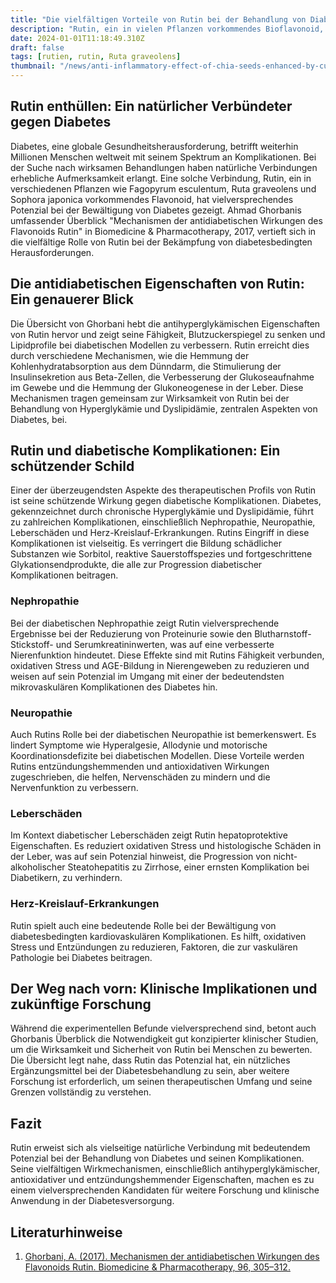 ```yaml
---
title: "Die vielfältigen Vorteile von Rutin bei der Behandlung von Diabetes"
description: "Rutin, ein in vielen Pflanzen vorkommendes Bioflavonoid, hat aufgrund seines breiten Spektrums biologischer Aktivitäten, einschließlich potenzieller antidiabetischer Wirkungen, Aufmerksamkeit erregt. Dieser Blogartikel, basierend auf einer umfassenden Übersicht von Ahmad Ghorbani in Biomedicine & Pharmacotherapy (2017), erforscht die antidiabetischen Eigenschaften von Rutin und seine Wirkungsmechanismen."
date: 2024-01-01T11:18:49.310Z
draft: false
tags: [rutien, rutin, Ruta graveolens]
thumbnail: "/news/anti-inflammatory-effect-of-chia-seeds-enhanced-by-cucumber-juice-large-scale-test-reveals/thumb.png"
---
```


## Rutin enthüllen: Ein natürlicher Verbündeter gegen Diabetes

Diabetes, eine globale Gesundheitsherausforderung, betrifft weiterhin Millionen Menschen weltweit mit seinem Spektrum an Komplikationen. Bei der Suche nach wirksamen Behandlungen haben natürliche Verbindungen erhebliche Aufmerksamkeit erlangt. Eine solche Verbindung, Rutin, ein in verschiedenen Pflanzen wie Fagopyrum esculentum, Ruta graveolens und Sophora japonica vorkommendes Flavonoid, hat vielversprechendes Potenzial bei der Bewältigung von Diabetes gezeigt. Ahmad Ghorbanis umfassender Überblick "Mechanismen der antidiabetischen Wirkungen des Flavonoids Rutin" in Biomedicine & Pharmacotherapy, 2017, vertieft sich in die vielfältige Rolle von Rutin bei der Bekämpfung von diabetesbedingten Herausforderungen.

## Die antidiabetischen Eigenschaften von Rutin: Ein genauerer Blick

Die Übersicht von Ghorbani hebt die antihyperglykämischen Eigenschaften von Rutin hervor und zeigt seine Fähigkeit, Blutzuckerspiegel zu senken und Lipidprofile bei diabetischen Modellen zu verbessern. Rutin erreicht dies durch verschiedene Mechanismen, wie die Hemmung der Kohlenhydratabsorption aus dem Dünndarm, die Stimulierung der Insulinsekretion aus Beta-Zellen, die Verbesserung der Glukoseaufnahme im Gewebe und die Hemmung der Glukoneogenese in der Leber. Diese Mechanismen tragen gemeinsam zur Wirksamkeit von Rutin bei der Behandlung von Hyperglykämie und Dyslipidämie, zentralen Aspekten von Diabetes, bei.

## Rutin und diabetische Komplikationen: Ein schützender Schild

Einer der überzeugendsten Aspekte des therapeutischen Profils von Rutin ist seine schützende Wirkung gegen diabetische Komplikationen. Diabetes, gekennzeichnet durch chronische Hyperglykämie und Dyslipidämie, führt zu zahlreichen Komplikationen, einschließlich Nephropathie, Neuropathie, Leberschäden und Herz-Kreislauf-Erkrankungen. Rutins Eingriff in diese Komplikationen ist vielseitig. Es verringert die Bildung schädlicher Substanzen wie Sorbitol, reaktive Sauerstoffspezies und fortgeschrittene Glykationsendprodukte, die alle zur Progression diabetischer Komplikationen beitragen.

### Nephropathie
Bei der diabetischen Nephropathie zeigt Rutin vielversprechende Ergebnisse bei der Reduzierung von Proteinurie sowie den Blutharnstoff-Stickstoff- und Serumkreatininwerten, was auf eine verbesserte Nierenfunktion hindeutet. Diese Effekte sind mit Rutins Fähigkeit verbunden, oxidativen Stress und AGE-Bildung in Nierengeweben zu reduzieren und weisen auf sein Potenzial im Umgang mit einer der bedeutendsten mikrovaskulären Komplikationen des Diabetes hin.

### Neuropathie
Auch Rutins Rolle bei der diabetischen Neuropathie ist bemerkenswert. Es lindert Symptome wie Hyperalgesie, Allodynie und motorische Koordinationsdefizite bei diabetischen Modellen. Diese Vorteile werden Rutins entzündungshemmenden und antioxidativen Wirkungen zugeschrieben, die helfen, Nervenschäden zu mindern und die Nervenfunktion zu verbessern.

### Leberschäden
Im Kontext diabetischer Leberschäden zeigt Rutin hepatoprotektive Eigenschaften. Es reduziert oxidativen Stress und histologische Schäden in der Leber, was auf sein Potenzial hinweist, die Progression von nicht-alkoholischer Steatohepatitis zu Zirrhose, einer ernsten Komplikation bei Diabetikern, zu verhindern.

### Herz-Kreislauf-Erkrankungen
Rutin spielt auch eine bedeutende Rolle bei der Bewältigung von diabetesbedingten kardiovaskulären Komplikationen. Es hilft, oxidativen Stress und Entzündungen zu reduzieren, Faktoren, die zur vaskulären Pathologie bei Diabetes beitragen.

## Der Weg nach vorn: Klinische Implikationen und zukünftige Forschung

Während die experimentellen Befunde vielversprechend sind, betont auch Ghorbanis Überblick die Notwendigkeit gut konzipierter klinischer Studien, um die Wirksamkeit und Sicherheit von Rutin bei Menschen zu bewerten. Die Übersicht legt nahe, dass Rutin das Potenzial hat, ein nützliches Ergänzungsmittel bei der Diabetesbehandlung zu sein, aber weitere Forschung ist erforderlich, um seinen therapeutischen Umfang und seine Grenzen vollständig zu verstehen.

## Fazit

Rutin erweist sich als vielseitige natürliche Verbindung mit bedeutendem Potenzial bei der Behandlung von Diabetes und seinen Komplikationen. Seine vielfältigen Wirkmechanismen, einschließlich antihyperglykämischer, antioxidativer und entzündungshemmender Eigenschaften, machen es zu einem vielversprechenden Kandidaten für weitere Forschung und klinische Anwendung in der Diabetesversorgung.

## Literaturhinweise
1. [Ghorbani, A. (2017). Mechanismen der antidiabetischen Wirkungen des Flavonoids Rutin. Biomedicine & Pharmacotherapy, 96, 305–312.](https://doi.org/10.1016/j.biopha.2017.10.001)